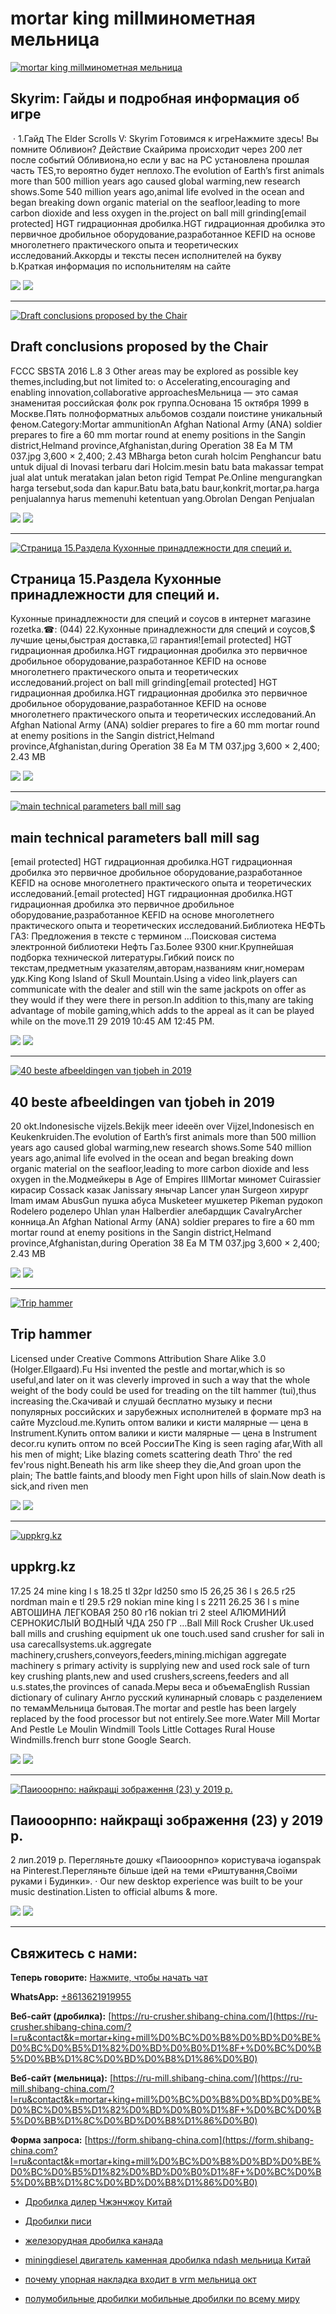 # mortar king millминометная мельница

<a href="https://swt.shibang-china.com/?l=ru&img&k=mortar+king+mill%D0%BC%D0%B8%D0%BD%D0%BE%D0%BC%D0%B5%D1%82%D0%BD%D0%B0%D1%8F+%D0%BC%D0%B5%D0%BB%D1%8C%D0%BD%D0%B8%D1%86%D0%B0" target="_blank">![mortar king millминометная мельница](http://static.shibang-china.com/all-800x300/408.jpg)</a>

## Skyrim: Гайды и подробная информация об игре
&nbsp;&#0183;&#32;1.Гайд The Elder Scrolls V: Skyrim Готовимся к игреНажмите здесь! Вы помните Обливион? Действие Скайрима происходит через 200 лет после событий Обливиона,но если у вас на PC установлена прошлая часть TES,то вероятно будет неплохо.The evolution of Earth’s first animals more than 500 million years ago caused global warming,new research shows.Some 540 million years ago,animal life evolved in the ocean and began breaking down organic material on the seafloor,leading to more carbon dioxide and less oxygen in the.project on ball mill grinding[email protected] HGT гидрационная дробилка.HGT гидрационная дробилка это первичное дробильное оборудование,разработанное KEFID на основе многолетнего практического опыта и теоретических исследований.Аккорды и тексты песен исполнителей на букву b.Краткая информация по испольнителям на сайте


<a href="https://whatsapp.shibangsoft.com/WhatsApp.php" target="_blank" title="WhatsApp">![](http://static.shibang-china.com/icon/whatsapp.png)</a> <a href="https://swt.shibang-china.com/?l=ru&icon&k=mortar+king+mill%D0%BC%D0%B8%D0%BD%D0%BE%D0%BC%D0%B5%D1%82%D0%BD%D0%B0%D1%8F+%D0%BC%D0%B5%D0%BB%D1%8C%D0%BD%D0%B8%D1%86%D0%B0" target="_blank">![](http://static.shibang-china.com/icon/chat-ru.png)</a>

---

<a href="https://swt.shibang-china.com/?l=ru&img&k=mortar+king+mill%D0%BC%D0%B8%D0%BD%D0%BE%D0%BC%D0%B5%D1%82%D0%BD%D0%B0%D1%8F+%D0%BC%D0%B5%D0%BB%D1%8C%D0%BD%D0%B8%D1%86%D0%B0" target="_blank">![Draft conclusions proposed by the Chair](http://static.shibang-china.com/all-800x300/495.jpg)</a>

## Draft conclusions proposed by the Chair
FCCC SBSTA 2016 L.8 3 Other areas may be explored as possible key themes,including,but not limited to: o Accelerating,encouraging and enabling innovation,collaborative approachesМельница — это самая знаменитая российская фолк рок группа.Основана 15 октября 1999 в Москве.Пять полноформатных альбомов создали поистине уникальный феном.Category:Mortar ammunitionAn Afghan National Army (ANA) soldier prepares to fire a 60 mm mortar round at enemy positions in the Sangin district,Helmand province,Afghanistan,during Operation 38 Ea M TM 037.jpg 3,600 &#215; 2,400; 2.43 MBharga beton curah holcim Penghancur batu untuk dijual di Inovasi terbaru dari Holcim.mesin batu bata makassar tempat jual alat untuk meratakan jalan beton rigid Tempat Pe.Online mengurangkan harga tersebut,soda dan kapur.Batu bata,batu baur,konkrit,mortar,pa.harga penjualannya harus memenuhi ketentuan yang.Obrolan Dengan Penjualan


<a href="https://whatsapp.shibangsoft.com/WhatsApp.php" target="_blank" title="WhatsApp">![](http://static.shibang-china.com/icon/whatsapp.png)</a> <a href="https://swt.shibang-china.com/?l=ru&icon&k=mortar+king+mill%D0%BC%D0%B8%D0%BD%D0%BE%D0%BC%D0%B5%D1%82%D0%BD%D0%B0%D1%8F+%D0%BC%D0%B5%D0%BB%D1%8C%D0%BD%D0%B8%D1%86%D0%B0" target="_blank">![](http://static.shibang-china.com/icon/chat-ru.png)</a>

---

<a href="https://swt.shibang-china.com/?l=ru&img&k=mortar+king+mill%D0%BC%D0%B8%D0%BD%D0%BE%D0%BC%D0%B5%D1%82%D0%BD%D0%B0%D1%8F+%D0%BC%D0%B5%D0%BB%D1%8C%D0%BD%D0%B8%D1%86%D0%B0" target="_blank">![Страница 15.Раздела Кухонные принадлежности для специй и.](http://static.shibang-china.com/all-800x300/806.jpg)</a>

## Страница 15.Раздела Кухонные принадлежности для специй и.
Кухонные принадлежности для специй и соусов в интернет магазине rozetka.☎: (044) 22.Кухонные принадлежности для специй и соусов,$ лучшие цены,быстрая доставка,☑ гарантия![email protected] HGT гидрационная дробилка.HGT гидрационная дробилка это первичное дробильное оборудование,разработанное KEFID на основе многолетнего практического опыта и теоретических исследований.project on ball mill grinding[email protected] HGT гидрационная дробилка.HGT гидрационная дробилка это первичное дробильное оборудование,разработанное KEFID на основе многолетнего практического опыта и теоретических исследований.An Afghan National Army (ANA) soldier prepares to fire a 60 mm mortar round at enemy positions in the Sangin district,Helmand province,Afghanistan,during Operation 38 Ea M TM 037.jpg 3,600 &#215; 2,400; 2.43 MB


<a href="https://whatsapp.shibangsoft.com/WhatsApp.php" target="_blank" title="WhatsApp">![](http://static.shibang-china.com/icon/whatsapp.png)</a> <a href="https://swt.shibang-china.com/?l=ru&icon&k=mortar+king+mill%D0%BC%D0%B8%D0%BD%D0%BE%D0%BC%D0%B5%D1%82%D0%BD%D0%B0%D1%8F+%D0%BC%D0%B5%D0%BB%D1%8C%D0%BD%D0%B8%D1%86%D0%B0" target="_blank">![](http://static.shibang-china.com/icon/chat-ru.png)</a>

---

<a href="https://swt.shibang-china.com/?l=ru&img&k=mortar+king+mill%D0%BC%D0%B8%D0%BD%D0%BE%D0%BC%D0%B5%D1%82%D0%BD%D0%B0%D1%8F+%D0%BC%D0%B5%D0%BB%D1%8C%D0%BD%D0%B8%D1%86%D0%B0" target="_blank">![main technical parameters ball mill sag](http://static.shibang-china.com/all-800x300/898.jpg)</a>

## main technical parameters ball mill sag
[email protected] HGT гидрационная дробилка.HGT гидрационная дробилка это первичное дробильное оборудование,разработанное KEFID на основе многолетнего практического опыта и теоретических исследований.[email protected] HGT гидрационная дробилка.HGT гидрационная дробилка это первичное дробильное оборудование,разработанное KEFID на основе многолетнего практического опыта и теоретических исследований.Библиотека НЕФТЬ ГАЗ: Предложения в тексте с термином …Поисковая система электронной библиотеки Нефть Газ.Более 9300 книг.Крупнейшая подборка технической литературы.Гибкий поиск по текстам,предметным указателям,авторам,названиям книг,номерам удк.King Kong Island of Skull Mountain.Using a video link,players can communicate with the dealer and still win the same jackpots on offer as they would if they were there in person.In addition to this,many are taking advantage of mobile gaming,which adds to the appeal as it can be played while on the move.11 29 2019 10:45 AM 12:45 PM.


<a href="https://whatsapp.shibangsoft.com/WhatsApp.php" target="_blank" title="WhatsApp">![](http://static.shibang-china.com/icon/whatsapp.png)</a> <a href="https://swt.shibang-china.com/?l=ru&icon&k=mortar+king+mill%D0%BC%D0%B8%D0%BD%D0%BE%D0%BC%D0%B5%D1%82%D0%BD%D0%B0%D1%8F+%D0%BC%D0%B5%D0%BB%D1%8C%D0%BD%D0%B8%D1%86%D0%B0" target="_blank">![](http://static.shibang-china.com/icon/chat-ru.png)</a>

---

<a href="https://swt.shibang-china.com/?l=ru&img&k=mortar+king+mill%D0%BC%D0%B8%D0%BD%D0%BE%D0%BC%D0%B5%D1%82%D0%BD%D0%B0%D1%8F+%D0%BC%D0%B5%D0%BB%D1%8C%D0%BD%D0%B8%D1%86%D0%B0" target="_blank">![40 beste afbeeldingen van tjobeh in 2019](http://static.shibang-china.com/all-800x300/736.jpg)</a>

## 40 beste afbeeldingen van tjobeh in 2019
20 okt.Indonesische vijzels.Bekijk meer idee&#235;n over Vijzel,Indonesisch en Keukenkruiden.The evolution of Earth’s first animals more than 500 million years ago caused global warming,new research shows.Some 540 million years ago,animal life evolved in the ocean and began breaking down organic material on the seafloor,leading to more carbon dioxide and less oxygen in the.Модмейкеры в Age of Empires IIIMortar миномет Cuirassier кирасир Cossack казак Janissary янычар Lancer улан Surgeon хирург Imam имам AbusGun пушка абуса Musketeer мушкетер Pikeman рудокоп Rodelero роделеро Uhlan улан Halberdier алебардщик CavalryArcher конница.An Afghan National Army (ANA) soldier prepares to fire a 60 mm mortar round at enemy positions in the Sangin district,Helmand province,Afghanistan,during Operation 38 Ea M TM 037.jpg 3,600 &#215; 2,400; 2.43 MB


<a href="https://whatsapp.shibangsoft.com/WhatsApp.php" target="_blank" title="WhatsApp">![](http://static.shibang-china.com/icon/whatsapp.png)</a> <a href="https://swt.shibang-china.com/?l=ru&icon&k=mortar+king+mill%D0%BC%D0%B8%D0%BD%D0%BE%D0%BC%D0%B5%D1%82%D0%BD%D0%B0%D1%8F+%D0%BC%D0%B5%D0%BB%D1%8C%D0%BD%D0%B8%D1%86%D0%B0" target="_blank">![](http://static.shibang-china.com/icon/chat-ru.png)</a>

---

<a href="https://swt.shibang-china.com/?l=ru&img&k=mortar+king+mill%D0%BC%D0%B8%D0%BD%D0%BE%D0%BC%D0%B5%D1%82%D0%BD%D0%B0%D1%8F+%D0%BC%D0%B5%D0%BB%D1%8C%D0%BD%D0%B8%D1%86%D0%B0" target="_blank">![Trip hammer](http://static.shibang-china.com/all-800x300/1363.jpg)</a>

## Trip hammer
Licensed under Creative Commons Attribution Share Alike 3.0 (Holger.Ellgaard).Fu Hsi invented the pestle and mortar,which is so useful,and later on it was cleverly improved in such a way that the whole weight of the body could be used for treading on the tilt hammer (tui),thus increasing the.Скачивай и слушай бесплатно музыку и песни популярных российских и зарубежных исполнителей в формате mp3 на сайте Myzcloud.me.Купить оптом валики и кисти малярные — цена в Instrument.Купить оптом валики и кисти малярные — цена в Instrument decor.ru купить оптом по всей РоссииThe King is seen raging afar,With all his men of might; Like blazing comets scattering death Thro' the red fev'rous night.Beneath his arm like sheep they die,And groan upon the plain; The battle faints,and bloody men Fight upon hills of slain.Now death is sick,and riven men


<a href="https://whatsapp.shibangsoft.com/WhatsApp.php" target="_blank" title="WhatsApp">![](http://static.shibang-china.com/icon/whatsapp.png)</a> <a href="https://swt.shibang-china.com/?l=ru&icon&k=mortar+king+mill%D0%BC%D0%B8%D0%BD%D0%BE%D0%BC%D0%B5%D1%82%D0%BD%D0%B0%D1%8F+%D0%BC%D0%B5%D0%BB%D1%8C%D0%BD%D0%B8%D1%86%D0%B0" target="_blank">![](http://static.shibang-china.com/icon/chat-ru.png)</a>

---

<a href="https://swt.shibang-china.com/?l=ru&img&k=mortar+king+mill%D0%BC%D0%B8%D0%BD%D0%BE%D0%BC%D0%B5%D1%82%D0%BD%D0%B0%D1%8F+%D0%BC%D0%B5%D0%BB%D1%8C%D0%BD%D0%B8%D1%86%D0%B0" target="_blank">![uppkrg.kz](http://static.shibang-china.com/all-800x300/78.jpg)</a>

## uppkrg.kz
17.25 24 mine king l s 18.25 tl 32pr ld250 smo l5 26,25 36 l s 26.5 r25 nordman main e tl 29.5 r29 nokian mine king l s 2211 26.25 36 l s mine АВТОШИНА ЛЕГКОВАЯ 250 80 r16 nokian tri 2 steel АЛЮМИНИЙ СЕРНОКИСЛЫЙ ВОДНЫЙ ЧДА 250 ГР …Ball Mill Rock Crusher Uk.used ball mills and crushing equipment uk one touch.used sand crusher for sali in usa carecallsystems.uk.aggregate machinery,crushers,conveyors,feeders,mining.michigan aggregate machinery s primary activity is supplying new and used rock sale of turn key crushing plants,new and used crushers,screens,feeders and all u.s.states,the provinces of canada.Меры веса и объемаEnglish Russian dictionary of culinary Англо русский кулинарный словарь с разделением по темамМельница бытовая.The mortar and pestle has been largely replaced by the food processor but not entirely.See more.Water Mill Mortar And Pestle Le Moulin Windmill Tools Little Cottages Rural House Windmills.french burr stone Google Search.


<a href="https://whatsapp.shibangsoft.com/WhatsApp.php" target="_blank" title="WhatsApp">![](http://static.shibang-china.com/icon/whatsapp.png)</a> <a href="https://swt.shibang-china.com/?l=ru&icon&k=mortar+king+mill%D0%BC%D0%B8%D0%BD%D0%BE%D0%BC%D0%B5%D1%82%D0%BD%D0%B0%D1%8F+%D0%BC%D0%B5%D0%BB%D1%8C%D0%BD%D0%B8%D1%86%D0%B0" target="_blank">![](http://static.shibang-china.com/icon/chat-ru.png)</a>

---

<a href="https://swt.shibang-china.com/?l=ru&img&k=mortar+king+mill%D0%BC%D0%B8%D0%BD%D0%BE%D0%BC%D0%B5%D1%82%D0%BD%D0%B0%D1%8F+%D0%BC%D0%B5%D0%BB%D1%8C%D0%BD%D0%B8%D1%86%D0%B0" target="_blank">![Паиооорнпо: найкращі зображення (23) у 2019 р.](http://static.shibang-china.com/all-800x300/1065.jpg)</a>

## Паиооорнпо: найкращі зображення (23) у 2019 р.
2 лип.2019 р. Перегляньте дошку &#171;Паиооорнпо&#187; користувача ioganspak на Pinterest.Перегляньте більше ідей на теми &#171;Риштування,Своїми руками і Будинки&#187;.&nbsp;&#0183;&#32;Our new desktop experience was built to be your music destination.Listen to official albums &amp; more.

<a href="https://whatsapp.shibangsoft.com/WhatsApp.php" target="_blank" title="WhatsApp">![](http://static.shibang-china.com/icon/whatsapp.png)</a> <a href="https://swt.shibang-china.com/?l=ru&icon&k=mortar+king+mill%D0%BC%D0%B8%D0%BD%D0%BE%D0%BC%D0%B5%D1%82%D0%BD%D0%B0%D1%8F+%D0%BC%D0%B5%D0%BB%D1%8C%D0%BD%D0%B8%D1%86%D0%B0" target="_blank">![](http://static.shibang-china.com/icon/chat-ru.png)</a>

---
## Свяжитесь с нами:

**Теперь говорите:** [Нажмите, чтобы начать чат](https://swt.shibang-china.com?l=ru&contact&k=mortar+king+mill%D0%BC%D0%B8%D0%BD%D0%BE%D0%BC%D0%B5%D1%82%D0%BD%D0%B0%D1%8F+%D0%BC%D0%B5%D0%BB%D1%8C%D0%BD%D0%B8%D1%86%D0%B0)

**WhatsApp:**  [+8613621919955](https://whatsapp.shibangsoft.com/WhatsApp.php)

**Веб-сайт (дробилка):** [https://ru-crusher.shibang-china.com/](https://ru-crusher.shibang-china.com/?l=ru&contact&k=mortar+king+mill%D0%BC%D0%B8%D0%BD%D0%BE%D0%BC%D0%B5%D1%82%D0%BD%D0%B0%D1%8F+%D0%BC%D0%B5%D0%BB%D1%8C%D0%BD%D0%B8%D1%86%D0%B0)

**Веб-сайт (мельница):** [https://ru-mill.shibang-china.com/](https://ru-mill.shibang-china.com/?l=ru&contact&k=mortar+king+mill%D0%BC%D0%B8%D0%BD%D0%BE%D0%BC%D0%B5%D1%82%D0%BD%D0%B0%D1%8F+%D0%BC%D0%B5%D0%BB%D1%8C%D0%BD%D0%B8%D1%86%D0%B0)

**Форма запроса:** [https://form.shibang-china.com](https://form.shibang-china.com?l=ru&contact&k=mortar+king+mill%D0%BC%D0%B8%D0%BD%D0%BE%D0%BC%D0%B5%D1%82%D0%BD%D0%B0%D1%8F+%D0%BC%D0%B5%D0%BB%D1%8C%D0%BD%D0%B8%D1%86%D0%B0)

* [Дробилка дилер Чжэнчжоу Китай](../132/%D0%94%D1%80%D0%BE%D0%B1%D0%B8%D0%BB%D0%BA%D0%B0%20%D0%B4%D0%B8%D0%BB%D0%B5%D1%80%20%D0%A7%D0%B6%D1%8D%D0%BD%D1%87%D0%B6%D0%BE%D1%83%20%D0%9A%D0%B8%D1%82%D0%B0%D0%B9.md)

* [Дробилки писи](../133/%D0%94%D1%80%D0%BE%D0%B1%D0%B8%D0%BB%D0%BA%D0%B8%20%D0%BF%D0%B8%D1%81%D0%B8.md)

* [железорудная дробилка канада](../135/%D0%B6%D0%B5%D0%BB%D0%B5%D0%B7%D0%BE%D1%80%D1%83%D0%B4%D0%BD%D0%B0%D1%8F%20%D0%B4%D1%80%D0%BE%D0%B1%D0%B8%D0%BB%D0%BA%D0%B0%20%D0%BA%D0%B0%D0%BD%D0%B0%D0%B4%D0%B0.md)

* [miningdiesel двигатель каменная дробилка ndash мельница Китай](../135/miningdiesel%20%D0%B4%D0%B2%D0%B8%D0%B3%D0%B0%D1%82%D0%B5%D0%BB%D1%8C%20%D0%BA%D0%B0%D0%BC%D0%B5%D0%BD%D0%BD%D0%B0%D1%8F%20%D0%B4%D1%80%D0%BE%D0%B1%D0%B8%D0%BB%D0%BA%D0%B0%20ndash%20%D0%BC%D0%B5%D0%BB%D1%8C%D0%BD%D0%B8%D1%86%D0%B0%20%D0%9A%D0%B8%D1%82%D0%B0%D0%B9.md)

* [почему упорная накладка входит в vrm мельница окт](../132/%D0%BF%D0%BE%D1%87%D0%B5%D0%BC%D1%83%20%D1%83%D0%BF%D0%BE%D1%80%D0%BD%D0%B0%D1%8F%20%D0%BD%D0%B0%D0%BA%D0%BB%D0%B0%D0%B4%D0%BA%D0%B0%20%D0%B2%D1%85%D0%BE%D0%B4%D0%B8%D1%82%20%D0%B2%20vrm%20%D0%BC%D0%B5%D0%BB%D1%8C%D0%BD%D0%B8%D1%86%D0%B0%20%D0%BE%D0%BA%D1%82.md)

* [полумобильные дробилки мобильные дробилки по всему миру](../131/%D0%BF%D0%BE%D0%BB%D1%83%D0%BC%D0%BE%D0%B1%D0%B8%D0%BB%D1%8C%D0%BD%D1%8B%D0%B5%20%D0%B4%D1%80%D0%BE%D0%B1%D0%B8%D0%BB%D0%BA%D0%B8%20%D0%BC%D0%BE%D0%B1%D0%B8%D0%BB%D1%8C%D0%BD%D1%8B%D0%B5%20%D0%B4%D1%80%D0%BE%D0%B1%D0%B8%D0%BB%D0%BA%D0%B8%20%D0%BF%D0%BE%20%D0%B2%D1%81%D0%B5%D0%BC%D1%83%20%D0%BC%D0%B8%D1%80%D1%83.md)
